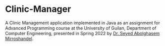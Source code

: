 # Clinic-Manager
A Clinic Management application implemented in Java as an assignment for Advanced Programming course at the University of Guilan, Department of Computer Engineering, presented in Spring 2022 by [Dr. Seyed Abolghasem Mirroshandel](https://nlp.guilan.ac.ir/mirroshandel).
